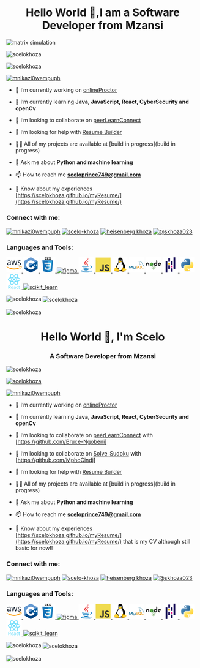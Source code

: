 <h1 align="center">Hello World 👋,I am a Software Developer from Mzansi</h1>


<img alt="matrix simulation" src="https://miro.medium.com/v2/resize:fit:1400/1*eBZfXMuE72uCDtjUZEzZHQ.gif">

<p align="left"> <img src="https://komarev.com/ghpvc/?username=scelokhoza&label=Profile%20views&color=0e75b6&style=flat" alt="scelokhoza" /> </p>

<p align="left"> <a href="https://github.com/ryo-ma/github-profile-trophy"><img src="https://github-profile-trophy.vercel.app/?username=scelokhoza" alt="scelokhoza" /></a> </p>

<p align="left"> <a href="https://twitter.com/mnikazi0wempuph" target="blank"><img src="https://img.shields.io/twitter/follow/mnikazi0wempuph?logo=twitter&style=for-the-badge" alt="mnikazi0wempuph" /></a> </p>

- 🔭 I’m currently working on [onlineProctor](https://github.com/scelokhoza/OnlineProctor)

- 🌱 I’m currently learning **Java, JavaScript, React, CyberSecurity and openCv**

- 👯 I’m looking to collaborate on [peerLearnConnect](https://github.com/Bruce-Ngobeni/PeerLearn-Connect)

- 🤝 I’m looking for help with [Resume Builder](https://github.com/scelokhoza/LoginAndRegister)

- 👨‍💻 All of my projects are available at [build in progress](build in progress)

- 💬 Ask me about **Python and machine learning**

- 📫 How to reach me **sceloprince749@gmail.com**

- 📄 Know about my experiences [https://scelokhoza.github.io/myResume/](https://scelokhoza.github.io/myResume/)

<h3 align="left">Connect with me:</h3>
<p align="left">
<a href="https://twitter.com/mnikazi0wempuph" target="blank"><img align="center" src="https://raw.githubusercontent.com/rahuldkjain/github-profile-readme-generator/master/src/images/icons/Social/twitter.svg" alt="mnikazi0wempuph" height="30" width="40" /></a>
<a href="https://linkedin.com/in/scelo-khoza" target="blank"><img align="center" src="https://raw.githubusercontent.com/rahuldkjain/github-profile-readme-generator/master/src/images/icons/Social/linked-in-alt.svg" alt="scelo-khoza" height="30" width="40" /></a>
<a href="https://fb.com/heisenberg khoza" target="blank"><img align="center" src="https://raw.githubusercontent.com/rahuldkjain/github-profile-readme-generator/master/src/images/icons/Social/facebook.svg" alt="heisenberg khoza" height="30" width="40" /></a>
<a href="https://www.hackerrank.com/@skhoza023" target="blank"><img align="center" src="https://raw.githubusercontent.com/rahuldkjain/github-profile-readme-generator/master/src/images/icons/Social/hackerrank.svg" alt="@skhoza023" height="30" width="40" /></a>
</p>

<h3 align="left">Languages and Tools:</h3>
<p align="left"> <a href="https://aws.amazon.com" target="_blank" rel="noreferrer"> <img src="https://raw.githubusercontent.com/devicons/devicon/master/icons/amazonwebservices/amazonwebservices-original-wordmark.svg" alt="aws" width="40" height="40"/> </a> <a href="https://www.w3schools.com/cpp/" target="_blank" rel="noreferrer"> <img src="https://raw.githubusercontent.com/devicons/devicon/master/icons/cplusplus/cplusplus-original.svg" alt="cplusplus" width="40" height="40"/> </a> <a href="https://www.w3schools.com/css/" target="_blank" rel="noreferrer"> <img src="https://raw.githubusercontent.com/devicons/devicon/master/icons/css3/css3-original-wordmark.svg" alt="css3" width="40" height="40"/> </a> <a href="https://www.figma.com/" target="_blank" rel="noreferrer"> <img src="https://www.vectorlogo.zone/logos/figma/figma-icon.svg" alt="figma" width="40" height="40"/> </a> <a href="https://www.java.com" target="_blank" rel="noreferrer"> <img src="https://raw.githubusercontent.com/devicons/devicon/master/icons/java/java-original.svg" alt="java" width="40" height="40"/> </a> <a href="https://developer.mozilla.org/en-US/docs/Web/JavaScript" target="_blank" rel="noreferrer"> <img src="https://raw.githubusercontent.com/devicons/devicon/master/icons/javascript/javascript-original.svg" alt="javascript" width="40" height="40"/> </a> <a href="https://www.linux.org/" target="_blank" rel="noreferrer"> <img src="https://raw.githubusercontent.com/devicons/devicon/master/icons/linux/linux-original.svg" alt="linux" width="40" height="40"/> </a> <a href="https://www.mysql.com/" target="_blank" rel="noreferrer"> <img src="https://raw.githubusercontent.com/devicons/devicon/master/icons/mysql/mysql-original-wordmark.svg" alt="mysql" width="40" height="40"/> </a> <a href="https://nodejs.org" target="_blank" rel="noreferrer"> <img src="https://raw.githubusercontent.com/devicons/devicon/master/icons/nodejs/nodejs-original-wordmark.svg" alt="nodejs" width="40" height="40"/> </a> <a href="https://pandas.pydata.org/" target="_blank" rel="noreferrer"> <img src="https://raw.githubusercontent.com/devicons/devicon/2ae2a900d2f041da66e950e4d48052658d850630/icons/pandas/pandas-original.svg" alt="pandas" width="40" height="40"/> </a> <a href="https://www.python.org" target="_blank" rel="noreferrer"> <img src="https://raw.githubusercontent.com/devicons/devicon/master/icons/python/python-original.svg" alt="python" width="40" height="40"/> </a> <a href="https://reactjs.org/" target="_blank" rel="noreferrer"> <img src="https://raw.githubusercontent.com/devicons/devicon/master/icons/react/react-original-wordmark.svg" alt="react" width="40" height="40"/> </a> <a href="https://scikit-learn.org/" target="_blank" rel="noreferrer"> <img src="https://upload.wikimedia.org/wikipedia/commons/0/05/Scikit_learn_logo_small.svg" alt="scikit_learn" width="40" height="40"/> </a> </p>

<p><img align="left" src="https://github-readme-stats.vercel.app/api/top-langs?username=scelokhoza&show_icons=true&locale=en&layout=compact" alt="scelokhoza" /></p>

<p>&nbsp;<img align="center" src="https://github-readme-stats.vercel.app/api?username=scelokhoza&show_icons=true&locale=en" alt="scelokhoza" /></p>

<p><img align="center" src="https://github-readme-streak-stats.herokuapp.com/?user=scelokhoza&" alt="scelokhoza" /></p><h1 align="center">Hello World 👋, I'm Scelo</h1>
<h3 align="center">A Software Developer from Mzansi</h3>

<p align="left"> <img src="https://komarev.com/ghpvc/?username=scelokhoza&label=Profile%20views&color=0e75b6&style=flat" alt="scelokhoza" /> </p>

<p align="left"> <a href="https://github.com/ryo-ma/github-profile-trophy"><img src="https://github-profile-trophy.vercel.app/?username=scelokhoza" alt="scelokhoza" /></a> </p>

<p align="left"> <a href="https://twitter.com/mnikazi0wempuph" target="blank"><img src="https://img.shields.io/twitter/follow/mnikazi0wempuph?logo=twitter&style=for-the-badge" alt="mnikazi0wempuph" /></a> </p>

- 🔭 I’m currently working on [onlineProctor](https://github.com/scelokhoza/OnlineProctor)

- 🌱 I’m currently learning **Java, JavaScript, React, CyberSecurity and openCv**

- 👯 I’m looking to collaborate on [peerLearnConnect](https://github.com/Bruce-Ngobeni/PeerLearn-Connect) with [https://github.com/Bruce-Ngobeni]
- 👯 I’m looking to collaborate on [Solve_Sudoku](https://github.com/MphoCindi/Solve_Sudoku) with [https://github.com/MphoCindi]

- 🤝 I’m looking for help with [Resume Builder](https://github.com/scelokhoza/LoginAndRegister)

- 👨‍💻 All of my projects are available at [build in progress](build in progress)

- 💬 Ask me about **Python and machine learning**

- 📫 How to reach me **sceloprince749@gmail.com**

- 📄 Know about my experiences [https://scelokhoza.github.io/myResume/](https://scelokhoza.github.io/myResume/) that is my CV although still basic for now!!

<h3 align="left">Connect with me:</h3>
<p align="left">
<a href="https://twitter.com/mnikazi0wempuph" target="blank"><img align="center" src="https://raw.githubusercontent.com/rahuldkjain/github-profile-readme-generator/master/src/images/icons/Social/twitter.svg" alt="mnikazi0wempuph" height="30" width="40" /></a>
<a href="https://linkedin.com/in/scelo-khoza" target="blank"><img align="center" src="https://raw.githubusercontent.com/rahuldkjain/github-profile-readme-generator/master/src/images/icons/Social/linked-in-alt.svg" alt="scelo-khoza" height="30" width="40" /></a>
<a href="https://fb.com/heisenberg khoza" target="blank"><img align="center" src="https://raw.githubusercontent.com/rahuldkjain/github-profile-readme-generator/master/src/images/icons/Social/facebook.svg" alt="heisenberg khoza" height="30" width="40" /></a>
<a href="https://www.hackerrank.com/@skhoza023" target="blank"><img align="center" src="https://raw.githubusercontent.com/rahuldkjain/github-profile-readme-generator/master/src/images/icons/Social/hackerrank.svg" alt="@skhoza023" height="30" width="40" /></a>
</p>

<h3 align="left">Languages and Tools:</h3>
<p align="left"> <a href="https://aws.amazon.com" target="_blank" rel="noreferrer"> <img src="https://raw.githubusercontent.com/devicons/devicon/master/icons/amazonwebservices/amazonwebservices-original-wordmark.svg" alt="aws" width="40" height="40"/> </a> <a href="https://www.w3schools.com/cpp/" target="_blank" rel="noreferrer"> <img src="https://raw.githubusercontent.com/devicons/devicon/master/icons/cplusplus/cplusplus-original.svg" alt="cplusplus" width="40" height="40"/> </a> <a href="https://www.w3schools.com/css/" target="_blank" rel="noreferrer"> <img src="https://raw.githubusercontent.com/devicons/devicon/master/icons/css3/css3-original-wordmark.svg" alt="css3" width="40" height="40"/> </a> <a href="https://www.figma.com/" target="_blank" rel="noreferrer"> <img src="https://www.vectorlogo.zone/logos/figma/figma-icon.svg" alt="figma" width="40" height="40"/> </a> <a href="https://www.java.com" target="_blank" rel="noreferrer"> <img src="https://raw.githubusercontent.com/devicons/devicon/master/icons/java/java-original.svg" alt="java" width="40" height="40"/> </a> <a href="https://developer.mozilla.org/en-US/docs/Web/JavaScript" target="_blank" rel="noreferrer"> <img src="https://raw.githubusercontent.com/devicons/devicon/master/icons/javascript/javascript-original.svg" alt="javascript" width="40" height="40"/> </a> <a href="https://www.linux.org/" target="_blank" rel="noreferrer"> <img src="https://raw.githubusercontent.com/devicons/devicon/master/icons/linux/linux-original.svg" alt="linux" width="40" height="40"/> </a> <a href="https://www.mysql.com/" target="_blank" rel="noreferrer"> <img src="https://raw.githubusercontent.com/devicons/devicon/master/icons/mysql/mysql-original-wordmark.svg" alt="mysql" width="40" height="40"/> </a> <a href="https://nodejs.org" target="_blank" rel="noreferrer"> <img src="https://raw.githubusercontent.com/devicons/devicon/master/icons/nodejs/nodejs-original-wordmark.svg" alt="nodejs" width="40" height="40"/> </a> <a href="https://pandas.pydata.org/" target="_blank" rel="noreferrer"> <img src="https://raw.githubusercontent.com/devicons/devicon/2ae2a900d2f041da66e950e4d48052658d850630/icons/pandas/pandas-original.svg" alt="pandas" width="40" height="40"/> </a> <a href="https://www.python.org" target="_blank" rel="noreferrer"> <img src="https://raw.githubusercontent.com/devicons/devicon/master/icons/python/python-original.svg" alt="python" width="40" height="40"/> </a> <a href="https://reactjs.org/" target="_blank" rel="noreferrer"> <img src="https://raw.githubusercontent.com/devicons/devicon/master/icons/react/react-original-wordmark.svg" alt="react" width="40" height="40"/> </a> <a href="https://scikit-learn.org/" target="_blank" rel="noreferrer"> <img src="https://upload.wikimedia.org/wikipedia/commons/0/05/Scikit_learn_logo_small.svg" alt="scikit_learn" width="40" height="40"/> </a> </p>

<p><img align="left" src="https://github-readme-stats.vercel.app/api/top-langs?username=scelokhoza&show_icons=true&locale=en&layout=compact" alt="scelokhoza" /></p>

<p>&nbsp;<img align="center" src="https://github-readme-stats.vercel.app/api?username=scelokhoza&show_icons=true&locale=en" alt="scelokhoza" /></p>

<p><img align="center" src="https://github-readme-streak-stats.herokuapp.com/?user=scelokhoza&" alt="scelokhoza" /></p>
